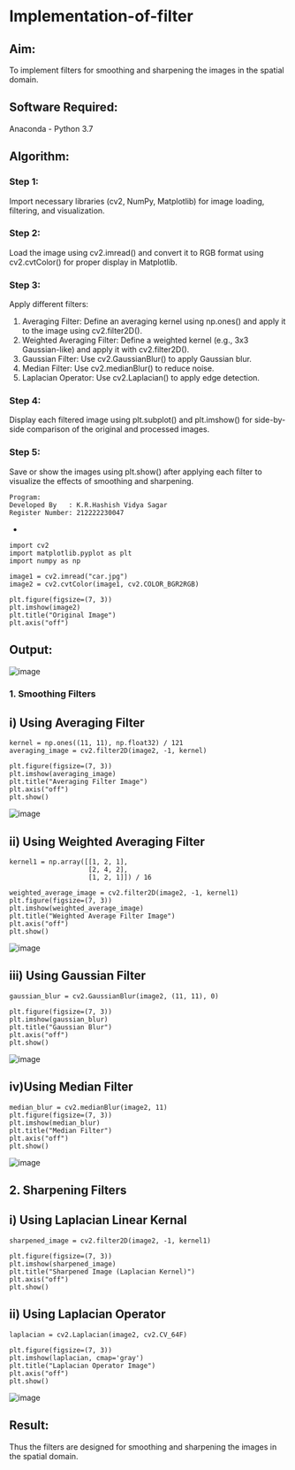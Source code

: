 # Implementation-of-filter
## Aim:
To implement filters for smoothing and sharpening the images in the spatial domain.

## Software Required:
Anaconda - Python 3.7

## Algorithm:
### Step 1: 
Import necessary libraries (cv2, NumPy, Matplotlib) for image loading, filtering, and visualization.

### Step 2: 
Load the image using cv2.imread() and convert it to RGB format using cv2.cvtColor() for proper display in Matplotlib.

### Step 3: 
Apply different filters:
1. Averaging Filter: Define an averaging kernel using np.ones() and apply it to the image using cv2.filter2D().
2. Weighted Averaging Filter: Define a weighted kernel (e.g., 3x3 Gaussian-like) and apply it with cv2.filter2D().
3. Gaussian Filter: Use cv2.GaussianBlur() to apply Gaussian blur.
4. Median Filter: Use cv2.medianBlur() to reduce noise.
5. Laplacian Operator: Use cv2.Laplacian() to apply edge detection.
    

### Step 4: 
Display each filtered image using plt.subplot() and plt.imshow() for side-by-side comparison of the original and processed images.

### Step 5: 
Save or show the images using plt.show() after applying each filter to visualize the effects of smoothing and sharpening.

```
Program:
Developed By   : K.R.Hashish Vidya Sagar
Register Number: 212222230047
```
*
```
import cv2
import matplotlib.pyplot as plt
import numpy as np

image1 = cv2.imread("car.jpg")
image2 = cv2.cvtColor(image1, cv2.COLOR_BGR2RGB)

plt.figure(figsize=(7, 3))
plt.imshow(image2)
plt.title("Original Image")
plt.axis("off")
```
## Output:
![image](https://github.com/user-attachments/assets/ba94c0ad-7c16-4a79-a456-397e6ccec339)


### 1. Smoothing Filters

## i) Using Averaging Filter
```
kernel = np.ones((11, 11), np.float32) / 121
averaging_image = cv2.filter2D(image2, -1, kernel)

plt.figure(figsize=(7, 3))
plt.imshow(averaging_image)
plt.title("Averaging Filter Image")
plt.axis("off")
plt.show()
```
![image](https://github.com/user-attachments/assets/74f2cd10-8b3e-45d6-9bed-729c7eadf530)

## ii) Using Weighted Averaging Filter
```
kernel1 = np.array([[1, 2, 1],
                    [2, 4, 2],
                    [1, 2, 1]]) / 16

weighted_average_image = cv2.filter2D(image2, -1, kernel1)
plt.figure(figsize=(7, 3))
plt.imshow(weighted_average_image)
plt.title("Weighted Average Filter Image")
plt.axis("off")
plt.show()
```
![image](https://github.com/user-attachments/assets/27ed4897-f13a-4654-a9f6-d7f884d96e0b)


## iii) Using Gaussian Filter
```
gaussian_blur = cv2.GaussianBlur(image2, (11, 11), 0)

plt.figure(figsize=(7, 3))
plt.imshow(gaussian_blur)
plt.title("Gaussian Blur")
plt.axis("off")
plt.show()
```
![image](https://github.com/user-attachments/assets/03630bc2-1304-419e-8593-221a4ba07e7c)

## iv)Using Median Filter
```
median_blur = cv2.medianBlur(image2, 11)
plt.figure(figsize=(7, 3))
plt.imshow(median_blur)
plt.title("Median Filter")
plt.axis("off")
plt.show()
```
![image](https://github.com/user-attachments/assets/e6a63908-1b2d-4957-aa56-881fbd468597)

## 2. Sharpening Filters
## i) Using Laplacian Linear Kernal
```
sharpened_image = cv2.filter2D(image2, -1, kernel1)

plt.figure(figsize=(7, 3))
plt.imshow(sharpened_image)
plt.title("Sharpened Image (Laplacian Kernel)")
plt.axis("off")
plt.show()
```

## ii) Using Laplacian Operator
```
laplacian = cv2.Laplacian(image2, cv2.CV_64F)

plt.figure(figsize=(7, 3))
plt.imshow(laplacian, cmap='gray')
plt.title("Laplacian Operator Image")
plt.axis("off")
plt.show()

```
![image](https://github.com/user-attachments/assets/268f1b34-b699-4649-8325-0e939f5abd6d)

## Result:
Thus the filters are designed for smoothing and sharpening the images in the spatial domain.
